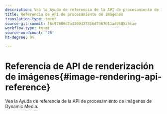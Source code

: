 ```yaml
---
description: Vea la Ayuda de referencia de la API de procesamiento de imágenes de Dynamic Media.
title: Referencia de API de procesamiento de imágenes
translation-type: tm+mt
source-git-commit: f6c97606d7a4209427316d7367013ad9585a5cae
workflow-type: tm+mt
source-wordcount: '26'
ht-degree: 0%

---
```



# Referencia de API de renderización de imágenes{#image-rendering-api-reference}

Vea la Ayuda de referencia de la API de procesamiento de imágenes de Dynamic Media.

